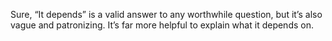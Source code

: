 

Sure, “It depends” is a valid answer to any worthwhile question, but it’s also vague and patronizing.
It’s far more helpful to explain what it depends on.